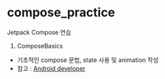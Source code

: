 # compose_practice
Jetpack Compose 연습

1. ComposeBasics
- 기초적인 compose 문법, state 사용 및 animation 작성 
- 참고 : [Android developer](https://developer.android.com/jetpack/compose/tutorial?continue=https%3A%2F%2Fdeveloper.android.com%2Fcourses%2Fpathways%2Fcompose%23article-https%3A%2F%2Fdeveloper.android.com%2Fjetpack%2Fcompose%2Ftutorial)